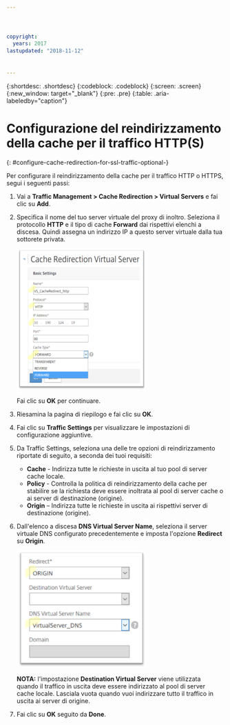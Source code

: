 ```yaml
---



copyright:
  years: 2017
lastupdated: "2018-11-12"


---
```


{:shortdesc: .shortdesc}
{:codeblock: .codeblock}
{:screen: .screen}
{:new_window: target="_blank"}
{:pre: .pre}
{:table: .aria-labeledby="caption"}

# Configurazione del reindirizzamento della cache per il traffico HTTP(S)
{: #configure-cache-redirection-for-ssl-traffic-optional-}

Per configurare il reindirizzamento della cache per il traffico HTTP o HTTPS, segui i seguenti passi:

1. Vai a **Traffic Management > Cache Redirection > Virtual Servers** e fai clic su **Add**.
2. Specifica il nome del tuo server virtuale del proxy di inoltro. Seleziona il protocollo **HTTP** e il tipo di cache **Forward** dai rispettivi elenchi a discesa. Quindi assegna un indirizzo IP a questo server virtuale dalla tua sottorete privata.

	<img src="images/fp12.png" alt="immagine" style="width: 300px;"/>

	Fai clic su **OK** per continuare.

3. Riesamina la pagina di riepilogo e fai clic su **OK**.  
4. Fai clic su **Traffic Settings** per visualizzare le impostazioni di configurazione aggiuntive.
5. Da Traffic Settings, seleziona una delle tre opzioni di reindirizzamento riportate di seguito, a seconda dei tuoi requisiti:
	* **Cache** - Indirizza tutte le richieste in uscita al tuo pool di server cache locale.
	* **Policy** - Controlla la politica di reindirizzamento della cache per stabilire se la richiesta deve essere inoltrata al pool di server cache o ai server di destinazione (origine).
	* **Origin** – Indirizza tutte le richieste in uscita ai rispettivi server di destinazione (origine).

6. Dall'elenco a discesa **DNS Virtual Server Name**, seleziona il server virtuale DNS configurato precedentemente e imposta l'opzione **Redirect** su **Origin**.

	<img src="images/fp13.png" alt="immagine" style="width: 300px;"/>

	**NOTA:** l'impostazione **Destination Virtual Server** viene utilizzata quando il traffico in uscita deve essere indirizzato al pool di server cache locale. Lasciala vuota quando vuoi indirizzare tutto il traffico in uscita ai server di origine.

7. Fai clic su **OK** seguito da **Done**.

